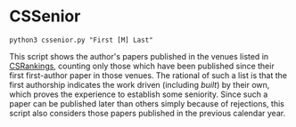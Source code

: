 # CSSenior

```
python3 cssenior.py "First [M] Last"
```
This script shows the author's papers published in the venues listed in
[CSRankings](http://csrankings.org), counting only those which have been
published since their first first-author paper in those venues.
The rational of such a list is that the first authorship indicates the work
driven (including *built*) by their own, which proves the experience to establish some seniority.
Since such a paper can be published later than others simply because of rejections,
this script also considers those papers published in the previous calendar year.
